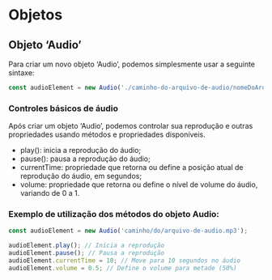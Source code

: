# Objetos

## Objeto ‘Audio’

Para criar um novo objeto ‘Audio’, podemos simplesmente usar a seguinte sintaxe:

````js
const audioElement = new Audio('./caminho-do-arquivo-de-audio/nomeDoArquivo.mp3');
````

### Controles básicos de áudio

Após criar um objeto ‘Audio’, podemos controlar sua reprodução e outras propriedades usando métodos e propriedades disponíveis.

* play(): inicia a reprodução do áudio;
* pause(): pausa a reprodução do áudio;
* currentTime: propriedade que retorna ou define a posição atual de reprodução do áudio, em segundos;
* volume: propriedade que retorna ou define o nível de volume do áudio, variando de 0 a 1.

### Exemplo de utilização dos métodos do objeto Audio:

````js
const audioElement = new Audio('caminho/do/arquivo-de-audio.mp3');

audioElement.play(); // Inicia a reprodução
audioElement.pause(); // Pausa a reprodução
audioElement.currentTime = 10; // Move para 10 segundos no áudio
audioElement.volume = 0.5; // Define o volume para metade (50%)
````

